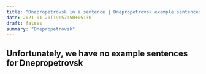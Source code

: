 ```yaml
---
title: "Dnepropetrovsk in a sentence | Dnepropetrovsk example sentences"
date: 2021-01-20T19:57:50+05:30
draft: falses
summary: "Dnepropetrovsk"
---
```

## Unfortunately, we have no example sentences for Dnepropetrovsk                 
